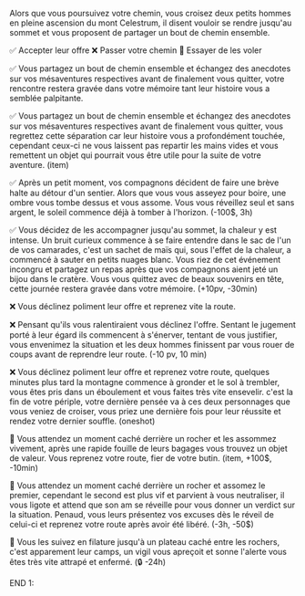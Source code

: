 
Alors que vous poursuivez votre chemin, vous croisez deux petits hommes en pleine ascension du mont Celestrum, il disent vouloir se rendre jusqu'au sommet et vous proposent de partager un bout de chemin ensemble.

✅ Accepter leur offre
❌ Passer votre chemin
💸 Essayer de les voler

✅ Vous partagez un bout de chemin ensemble et échangez des anecdotes sur vos mésaventures respectives avant de finalement vous quitter, votre rencontre restera gravée dans votre mémoire tant leur histoire vous a semblée palpitante.

✅ Vous partagez un bout de chemin ensemble et échangez des anecdotes sur vos mésaventures respectives avant de finalement vous quitter, vous regrettez cette séparation car leur histoire vous a profondément touchée, cependant ceux-ci ne vous laissent pas repartir les mains vides et vous remettent un objet qui pourrait vous être utile pour la suite de votre aventure. (item)

✅ Après un petit moment, vos compagnons décident de faire une brève halte au détour d'un sentier. Alors que vous vous asseyez pour boire, une ombre vous tombe dessus et vous assome. Vous vous réveillez seul et sans argent, le soleil commence déjà à tomber à l'horizon. (-100$, 3h)

✅ Vous décidez de les accompagner jusqu'au sommet, la chaleur y est intense. Un bruit curieux commence à se faire entendre dans le sac de l'un de vos camarades, c'est un sachet de maïs qui, sous l'effet de la chaleur, a commencé à sauter en petits nuages blanc. Vous riez de cet événement incongru et partagez un repas après que vos compagnons aient jeté un bijou dans le cratère. Vous vous quittez avec de beaux souvenirs en tête, cette journée restera gravée dans votre mémoire. (+10pv, -30min)

❌ Vous déclinez poliment leur offre et reprenez vite la route.

❌ Pensant qu'ils vous ralentiraient vous déclinez l'offre. Sentant le jugement porté à leur égard ils commencent à s'énerver, tentant de vous justifier, vous envenimez la situation et les deux hommes finissent par vous rouer de coups avant de reprendre leur route. (-10 pv, 10 min)

❌ Vous déclinez poliment leur offre et reprenez votre route, quelques minutes plus tard la montagne commence à gronder et le sol à trembler, vous êtes pris dans un éboulement et vous faites très vite ensevelir. c'est la fin de votre périple, votre dernière pensée va à ces deux personnages que vous veniez de croiser, vous priez une dernière fois pour leur réussite et rendez votre dernier souffle. (oneshot)

💸 Vous attendez un moment caché derrière un rocher et les assommez vivement, après une rapide fouille de leurs bagages vous trouvez un objet de valeur. Vous reprenez votre route, fier de votre butin. (item, +100$, -10min)

💸 Vous attendez un moment caché derrière un rocher et assomez le premier, cependant le second est plus vif et parvient à vous neutraliser, il vous ligote et attend que son am se réveille pour vous donner un verdict sur la situation. Penaud, vous leurs présentez vos excuses dès le réveil de celui-ci et reprenez votre route après avoir été libéré. (-3h, -50$)

💸 Vous les suivez en filature jusqu'à un plateau caché entre les rochers, c'est apparement leur camps, un vigil vous apreçoit et sonne l'alerte vous êtes très vite attrapé et enfermé. (🔒 -24h)

END 1:
